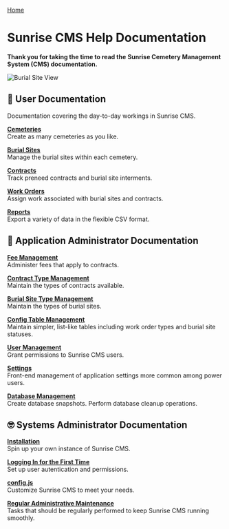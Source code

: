 [Home](https://cityssm.github.io/sunrise-cms/)

# Sunrise CMS Help Documentation

**Thank you for taking the time to read the**
**Sunrise Cemetery Management System (CMS) documentation.**

![Burial Site View](./images/burialSite-view.png)

## 👩 User Documentation

Documentation covering the day-to-day workings in Sunrise CMS.

[**Cemeteries**](./cemeteries.md)<br />
Create as many cemeteries as you like.

[**Burial Sites**](./burialSites.md)<br />
Manage the burial sites within each cemetery.

[**Contracts**](./contracts.md)<br />
Track preneed contracts and burial site interments.

[**Work Orders**](./workOrders.md)<br />
Assign work associated with burial sites and contracts.

[**Reports**](./reports.md)<br />
Export a variety of data in the flexible CSV format.

## 💼 Application Administrator Documentation

[**Fee Management**](./feeManagement.md)<br />
Administer fees that apply to contracts.

[**Contract Type Management**](./contractTypeManagement.md)<br />
Maintain the types of contracts available.

[**Burial Site Type Management**](./burialSiteTypeManagement.md)<br />
Maintain the types of burial sites.

[**Config Table Management**](./configTableManagement.md)<br />
Maintain simpler, list-like tables including work order types and burial site statuses.

[**User Management**](./userManagement.md)<br />
Grant permissions to Sunrise CMS users.

[**Settings**](./settings.md)<br />
Front-end management of application settings more common among power users.

[**Database Management**](./databaseManagement.md)<br />
Create database snapshots. Perform database cleanup operations.

## 🤓 Systems Administrator Documentation

[**Installation**](./installation.md)<br />
Spin up your own instance of Sunrise CMS.

[**Logging In for the First Time**](./firstLogIn.md)<br />
Set up user autentication and permissions.

[**config.js**](./configJs.md)<br />
Customize Sunrise CMS to meet your needs.

[**Regular Administrative Maintenance**](./regularAdminMaintenance.md)<br />
Tasks that should be regularly performed to keep Sunrise CMS running smoothly.

